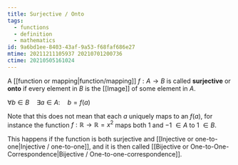 ```yaml
---
title: Surjective / Onto
tags:
  - functions
  - definition
  - mathematics
id: 9a6bd1ee-8403-43af-9a53-f68faf686e27
mtime: 20211211105937 20210701200736
ctime: 20210505161024
---
```


A [[function or mapping|function/mapping]] $f:A \rightarrow B$ is called **surjective** or **onto** if every element in $B$ is the [[Image]] of some element in $A$.

$\forall b\in B \quad \exists a \in A:\quad b=f(a)$

Note that this does not mean that each $a$ uniquely maps to an $f(a)$, for instance the function $f: \mathbb{R} \rightarrow \mathbb{R} = x^2$ maps both $1$ and $-1$ $\in A$ to $1$ $\in B$.

This happens if the function is both surjective and [[Injective  or  one-to-one|Injective / one-to-one]], and it is then called [[Bijective or One-to-One-Correspondence|Bijective / One-to-one-correspondence]].
